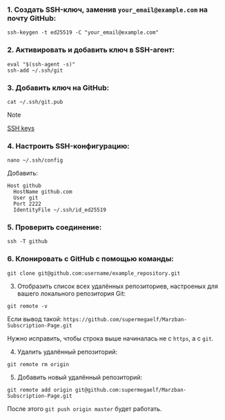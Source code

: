 ### 1. Создать SSH-ключ, заменив `your_email@example.com` на почту GitHub:

```
ssh-keygen -t ed25519 -C "your_email@example.com"
```

### 2. Активировать и добавить ключ в SSH-агент:

```
eval "$(ssh-agent -s)"
ssh-add ~/.ssh/git
```

### 3. Добавить ключ на GitHub:

```
cat ~/.ssh/git.pub
```

> [!NOTE]
> [SSH keys](https://github.com/settings/keys)

### 4. Настроить SSH-конфигурацию:

```
nano ~/.ssh/config
```

Добавить:

```
Host github
  HostName github.com
  User git
  Port 2222
  IdentityFile ~/.ssh/id_ed25519
```

### 5. Проверить соединение:

```
ssh -T github
```

### 6. Клонировать с GitHub с помощью команды:

```
git clone git@github.com:username/example_repository.git
```












3. Отобразить список всех удалённых репозиториев, настроеных для вашего локального репозитория Git:

```
git remote -v
```

Если вывод такой: `https://github.com/supermegaelf/Marzban-Subscription-Page.git`

Нужно исправить, чтобы строка выше начиналась не с `https`, а с `git`.

4. Удалить удалённый репозиторий:

```
git remote rm origin
```

5. Добавить новый удалённый репозиторий:

```
git remote add origin git@github.com:supermegaelf/Marzban-Subscription-Page.git
```

После этого `git push origin master` будет работать.
